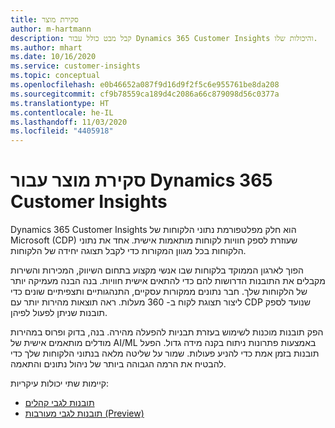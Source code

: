 ```yaml
---
title: סקירת מוצר
author: m-hartmann
description: קבל מבט כולל עבור Dynamics 365 Customer Insights והיכולות שלו.
ms.author: mhart
ms.date: 10/16/2020
ms.service: customer-insights
ms.topic: conceptual
ms.openlocfilehash: e0b46652a087f9d16d9f2f5c6e955761be8da208
ms.sourcegitcommit: cf9b78559ca189d4c2086a66c879098d56c0377a
ms.translationtype: HT
ms.contentlocale: he-IL
ms.lasthandoff: 11/03/2020
ms.locfileid: "4405918"
---
```

# <a name="product-overview-for-dynamics-365-customer-insights"></a>סקירת מוצר עבור Dynamics 365 Customer Insights

Dynamics 365 Customer Insights הוא חלק מפלטפורמת נתוני הלקוחות של Microsoft‏ (CDP) שעוזרת לספק חוויות לקוחות מותאמות אישית. אחד את נתוני הלקוחות בכל מגוון המקורות כדי לקבל תצוגה יחידה של הלקוחות. 

הפוך לארגון הממוקד בלקוחות שבו אנשי מקצוע בתחום השיווק, המכירות והשירות מקבלים את התובנות הדרושות להם כדי להתאים אישית חוויות. בנה הבנה מעמיקה יותר של הלקוחות שלך. חבר נתונים ממקורות עסקיים, התנהגותיים ותצפיתיים שונים כדי ליצור תצוגת לקוח ב- 360 מעלות. ראה תוצאות מהירות יותר עם CDP שנועד לספק תובנות שניתן לפעול לפיהן. 

הפק תובנות מוכנות לשימוש בעזרת תבניות להפעלה מהירה. בנה, בדוק ופרוס במהירות מודלים מותאמים אישית של AI/ML באמצעות פתרונות ניתוח בקנה מידה גדול. הפעל תובנות בזמן אמת כדי להניע פעולות. שמור על שליטה מלאה בנתוני הלקוחות שלך כדי להבטיח את הרמה הגבוהה ביותר של ניהול נתונים והתאמה. 

קיימות שתי יכולות עיקריות: 

- [תובנות לגבי קהלים](audience-insights/overview.md)
- [תובנות לגבי מעורבות (Preview)](engagement-insights/index.yml)
 